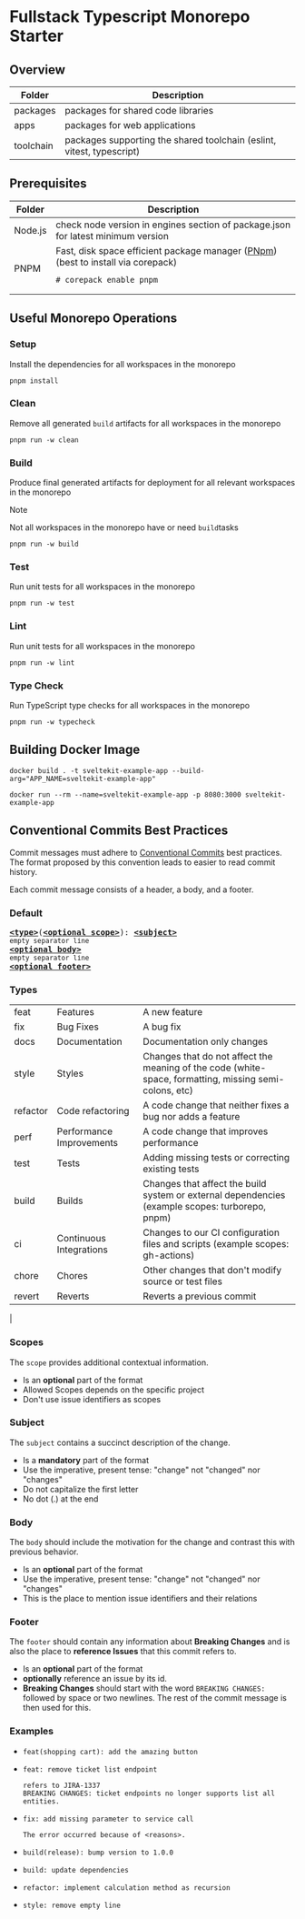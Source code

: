 # Fullstack Typescript Monorepo Starter

## Overview

| Folder    | Description                                                           |
|-----------|-----------------------------------------------------------------------|
| packages  | packages for shared code libraries                                    |
| apps      | packages for web applications                                         |
| toolchain | packages supporting the shared toolchain (eslint, vitest, typescript) |

## Prerequisites

| Folder  | Description                                                                                                                                                  |
|---------|--------------------------------------------------------------------------------------------------------------------------------------------------------------|
| Node.js | check node version in engines section of package.json for latest minimum version                                                                             |
| PNPM    | Fast, disk space efficient package manager ([PNpm](https://pnpm.io)) <br>(best to install via corepack) <pre lang="shell"><code># corepack enable pnpm</pre> |

## Useful Monorepo Operations

### Setup

Install the dependencies for all workspaces in the monorepo

```shell
pnpm install
```

### Clean

Remove all generated `build` artifacts for all workspaces in the monorepo

```shell
pnpm run -w clean
```

### Build

Produce final generated artifacts for deployment for all relevant workspaces in the monorepo
> [!NOTE]
> Not all workspaces in the monorepo have or need `build`tasks

```shell
pnpm run -w build
```

### Test

Run unit tests for all workspaces in the monorepo

```shell
pnpm run -w test
```

### Lint

Run unit tests for all workspaces in the monorepo

```shell
pnpm run -w lint
```

### Type Check

Run TypeScript type checks for all workspaces in the monorepo

```shell
pnpm run -w typecheck
```

## Building Docker Image

```shell
docker build . -t sveltekit-example-app --build-arg="APP_NAME=sveltekit-example-app"
```

```shell
docker run --rm --name=sveltekit-example-app -p 8080:3000 sveltekit-example-app
```

## Conventional Commits Best Practices

Commit messages must adhere to [Conventional Commits](https://www.conventionalcommits.org/) best practices. The format
proposed by this convention leads to easier to read
commit history.

Each commit message consists of a header, a body, and a footer.

### Default

<pre>
<b><a href="#types">&lt;type&gt;</a></b>(<b><a href="#scopes">&lt;optional scope&gt;</a></b>): <b><a href="#subject">&lt;subject&gt;</a></b>
<sub>empty separator line</sub>
<b><a href="#body">&lt;optional body&gt;</a></b>
<sub>empty separator line</sub>
<b><a href="#footer">&lt;optional footer&gt;</a></b>
</pre>

### Types

|          |                          |                                                                                                        |
|----------|--------------------------|--------------------------------------------------------------------------------------------------------|
| feat     | Features                 | A new feature                                                                                          |
| fix      | Bug Fixes                | A bug fix                                                                                              |
| docs     | Documentation            | Documentation only changes                                                                             |
| style    | Styles                   | Changes that do not affect the meaning of the code (white-space, formatting, missing semi-colons, etc) |
| refactor | Code refactoring         | A code change that neither fixes a bug nor adds a feature                                              |
| perf     | Performance Improvements | A code change that improves performance                                                                |
| test     | Tests                    | Adding missing tests or correcting existing tests                                                      |
| build    | Builds                   | Changes that affect the build system or external dependencies (example scopes: turborepo, pnpm)        |
| ci       | Continuous Integrations  | Changes to our CI configuration files and scripts (example scopes: gh-actions)                         |
| chore    | Chores                   | Other changes that don't modify source or test files                                                   |
| revert   | Reverts                  | Reverts a previous commit                                                                              |
|

### Scopes

The `scope` provides additional contextual information.

* Is an **optional** part of the format
* Allowed Scopes depends on the specific project
* Don't use issue identifiers as scopes

### Subject

The `subject` contains a succinct description of the change.

* Is a **mandatory** part of the format
* Use the imperative, present tense: "change" not "changed" nor "changes"
* Do not capitalize the first letter
* No dot (.) at the end

### Body

The `body` should include the motivation for the change and contrast this with previous behavior.

* Is an **optional** part of the format
* Use the imperative, present tense: "change" not "changed" nor "changes"
* This is the place to mention issue identifiers and their relations

### Footer

The `footer` should contain any information about **Breaking Changes** and is also the place to **reference Issues**
that this commit refers to.

* Is an **optional** part of the format
* **optionally** reference an issue by its id.
* **Breaking Changes** should start with the word `BREAKING CHANGES:` followed by space or two newlines. The rest of the
  commit message is then used for this.

### Examples

* ```
  feat(shopping cart): add the amazing button
  ```
* ```
  feat: remove ticket list endpoint
  
  refers to JIRA-1337
  BREAKING CHANGES: ticket endpoints no longer supports list all entities.
  ```
* ```
  fix: add missing parameter to service call
  
  The error occurred because of <reasons>.
  ```
* ```
  build(release): bump version to 1.0.0
  ```
* ```
  build: update dependencies
  ```
* ```
  refactor: implement calculation method as recursion
  ```
* ```
  style: remove empty line
  ```

